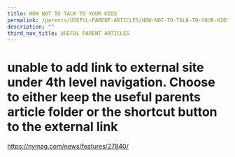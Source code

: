 ```yaml
---
title: HOW NOT TO TALK TO YOUR KIDS
permalink: /parents/USEFUL-PARENT-ARTICLES/HOW-NOT-TO-TALK-TO-YOUR-KIDS/
description: ""
third_nav_title: USEFUL PARENT ARTICLES
---
```

# unable to add link to external site under 4th level navigation. Choose to either keep the useful parents article folder or the shortcut button to the external link

https://nymag.com/news/features/27840/